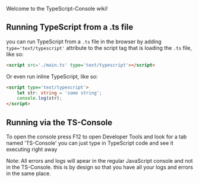 Welcome to the TypeScript-Console wiki!

## Running TypeScript from a .ts file

you can run TypeScript from a `.ts` file in the browser by adding `type='text/typescript'` attribute to the script tag that is loading the `.ts` file, like so:

```html
<script src='./main.ts' type='text/typescript'></script>
```
Or even run inline TypeScript, like so:

```html
<script type='text/typescript'>
    let str: string = 'some string';
    console.log(str);
</script>
```

## Running via the TS-Console

To open the console press F12 to open Developer Tools and look for a tab named 'TS-Console' you can just type in TypeScript code and see it executing right away 

Note: All errors and logs will apear in the regular JavaScript console and not in the TS-Console. this is by design so that you have all your logs and errors in the same place.
